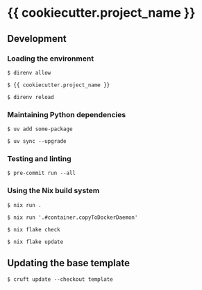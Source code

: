 # {{ cookiecutter.project_name }}

## Development

### Loading the environment

```shell
$ direnv allow
```

```shell
$ {{ cookiecutter.project_name }}
```

```shell
$ direnv reload
```

### Maintaining Python dependencies

```shell
$ uv add some-package
```

```shell
$ uv sync --upgrade
```

### Testing and linting

```shell
$ pre-commit run --all
```

### Using the Nix build system

```shell
$ nix run .
```

```shell
$ nix run '.#container.copyToDockerDaemon'
```

```shell
$ nix flake check
```

```shell
$ nix flake update
```

## Updating the base template

```shell
$ cruft update --checkout template
```

